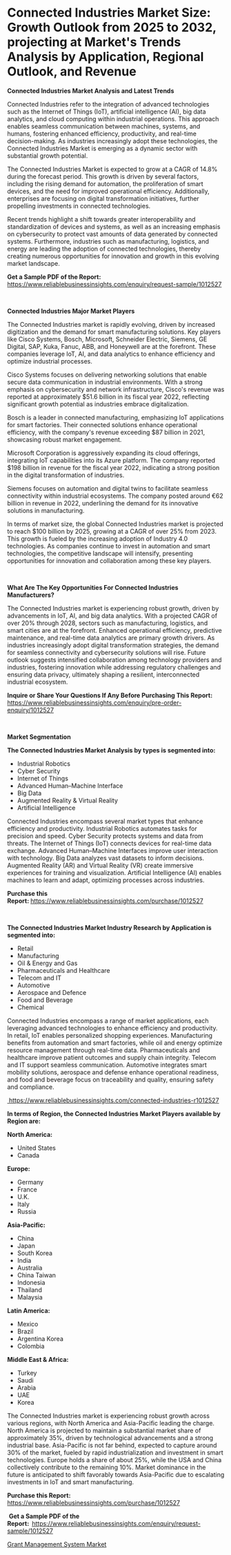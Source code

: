 <p><h1>Connected Industries Market Size: Growth Outlook from 2025 to 2032, projecting at Market's Trends Analysis by Application, Regional Outlook, and Revenue</h1></p><p><strong>Connected Industries Market Analysis and Latest Trends</strong></p>
<p><p>Connected Industries refer to the integration of advanced technologies such as the Internet of Things (IoT), artificial intelligence (AI), big data analytics, and cloud computing within industrial operations. This approach enables seamless communication between machines, systems, and humans, fostering enhanced efficiency, productivity, and real-time decision-making. As industries increasingly adopt these technologies, the Connected Industries Market is emerging as a dynamic sector with substantial growth potential.</p><p>The Connected Industries Market is expected to grow at a CAGR of 14.8% during the forecast period. This growth is driven by several factors, including the rising demand for automation, the proliferation of smart devices, and the need for improved operational efficiency. Additionally, enterprises are focusing on digital transformation initiatives, further propelling investments in connected technologies. </p><p>Recent trends highlight a shift towards greater interoperability and standardization of devices and systems, as well as an increasing emphasis on cybersecurity to protect vast amounts of data generated by connected systems. Furthermore, industries such as manufacturing, logistics, and energy are leading the adoption of connected technologies, thereby creating numerous opportunities for innovation and growth in this evolving market landscape.</p></p>
<p><strong>Get a Sample PDF of the Report:&nbsp;</strong> <a href="https://www.reliablebusinessinsights.com/enquiry/request-sample/1012527?utm_campaign=2794&utm_medium=2&utm_source=Github&utm_content=ia&utm_term=06032025&utm_id=connected-industries">https://www.reliablebusinessinsights.com/enquiry/request-sample/1012527</a></p>
<p>&nbsp;</p>
<p><strong>Connected Industries Major Market Players</strong></p>
<p><p>The Connected Industries market is rapidly evolving, driven by increased digitization and the demand for smart manufacturing solutions. Key players like Cisco Systems, Bosch, Microsoft, Schneider Electric, Siemens, GE Digital, SAP, Kuka, Fanuc, ABB, and Honeywell are at the forefront. These companies leverage IoT, AI, and data analytics to enhance efficiency and optimize industrial processes.</p><p>Cisco Systems focuses on delivering networking solutions that enable secure data communication in industrial environments. With a strong emphasis on cybersecurity and network infrastructure, Cisco's revenue was reported at approximately $51.6 billion in its fiscal year 2022, reflecting significant growth potential as industries embrace digitalization.</p><p>Bosch is a leader in connected manufacturing, emphasizing IoT applications for smart factories. Their connected solutions enhance operational efficiency, with the company's revenue exceeding $87 billion in 2021, showcasing robust market engagement.</p><p>Microsoft Corporation is aggressively expanding its cloud offerings, integrating IoT capabilities into its Azure platform. The company reported $198 billion in revenue for the fiscal year 2022, indicating a strong position in the digital transformation of industries.</p><p>Siemens focuses on automation and digital twins to facilitate seamless connectivity within industrial ecosystems. The company posted around €62 billion in revenue in 2022, underlining the demand for its innovative solutions in manufacturing.</p><p>In terms of market size, the global Connected Industries market is projected to reach $100 billion by 2025, growing at a CAGR of over 25% from 2023. This growth is fueled by the increasing adoption of Industry 4.0 technologies. As companies continue to invest in automation and smart technologies, the competitive landscape will intensify, presenting opportunities for innovation and collaboration among these key players.</p></p>
<p>&nbsp;</p>
<p><strong>What Are The Key Opportunities For Connected Industries Manufacturers?</strong></p>
<p><p>The Connected Industries market is experiencing robust growth, driven by advancements in IoT, AI, and big data analytics. With a projected CAGR of over 20% through 2028, sectors such as manufacturing, logistics, and smart cities are at the forefront. Enhanced operational efficiency, predictive maintenance, and real-time data analytics are primary growth drivers. As industries increasingly adopt digital transformation strategies, the demand for seamless connectivity and cybersecurity solutions will rise. Future outlook suggests intensified collaboration among technology providers and industries, fostering innovation while addressing regulatory challenges and ensuring data privacy, ultimately shaping a resilient, interconnected industrial ecosystem.</p></p>
<p><strong>Inquire or Share Your Questions If Any Before Purchasing This Report:</strong> <a href="https://www.reliablebusinessinsights.com/enquiry/pre-order-enquiry/1012527?utm_campaign=2794&utm_medium=2&utm_source=Github&utm_content=ia&utm_term=06032025&utm_id=connected-industries">https://www.reliablebusinessinsights.com/enquiry/pre-order-enquiry/1012527</a></p>
<p>&nbsp;</p>
<p><strong>Market Segmentation</strong></p>
<p><strong>The Connected Industries Market Analysis by types is segmented into:</strong></p>
<p><ul><li>Industrial Robotics</li><li>Cyber Security</li><li>Internet of Things</li><li>Advanced Human–Machine Interface</li><li>Big Data</li><li>Augmented Reality & Virtual Reality</li><li>Artificial Intelligence</li></ul></p>
<p><p>Connected Industries encompass several market types that enhance efficiency and productivity. Industrial Robotics automates tasks for precision and speed. Cyber Security protects systems and data from threats. The Internet of Things (IoT) connects devices for real-time data exchange. Advanced Human–Machine Interfaces improve user interaction with technology. Big Data analyzes vast datasets to inform decisions. Augmented Reality (AR) and Virtual Reality (VR) create immersive experiences for training and visualization. Artificial Intelligence (AI) enables machines to learn and adapt, optimizing processes across industries.</p></p>
<p><strong>Purchase this Report:&nbsp;</strong><a href="https://www.reliablebusinessinsights.com/purchase/1012527?utm_campaign=2794&utm_medium=2&utm_source=Github&utm_content=ia&utm_term=06032025&utm_id=connected-industries">https://www.reliablebusinessinsights.com/purchase/1012527</a></p>
<p>&nbsp;</p>
<p><strong>The Connected Industries Market Industry Research by Application is segmented into:</strong></p>
<p><ul><li>Retail</li><li>Manufacturing</li><li>Oil & Energy and Gas</li><li>Pharmaceuticals and Healthcare</li><li>Telecom and IT</li><li>Automotive</li><li>Aerospace and Defence</li><li>Food and Beverage</li><li>Chemical</li></ul></p>
<p><p>Connected Industries encompass a range of market applications, each leveraging advanced technologies to enhance efficiency and productivity. In retail, IoT enables personalized shopping experiences. Manufacturing benefits from automation and smart factories, while oil and energy optimize resource management through real-time data. Pharmaceuticals and healthcare improve patient outcomes and supply chain integrity. Telecom and IT support seamless communication. Automotive integrates smart mobility solutions, aerospace and defense enhance operational readiness, and food and beverage focus on traceability and quality, ensuring safety and compliance.</p></p>
<p><a href="https://www.reliablebusinessinsights.com/connected-industries-r1012527?utm_campaign=2794&utm_medium=2&utm_source=Github&utm_content=ia&utm_term=06032025&utm_id=connected-industries">&nbsp;https://www.reliablebusinessinsights.com/connected-industries-r1012527</a></p>
<p><strong>In terms of Region, the Connected Industries Market Players available by Region are:</strong></p>
<p>
    <p> <strong> North America: </strong>
        <ul>
            <li>United States</li>
            <li>Canada</li>
        </ul>
        </p> 
    <p> <strong> Europe: </strong>
        <ul>
            <li>Germany</li>
            <li>France</li>
            <li>U.K.</li>
            <li>Italy</li>
            <li>Russia</li>
        </ul>
        </p> 
    <p> <strong> Asia-Pacific: </strong>
        <ul>
            <li>China</li>
            <li>Japan</li>
            <li>South Korea</li>
            <li>India</li>
            <li>Australia</li>
            <li>China Taiwan</li>
            <li>Indonesia</li>
            <li>Thailand</li>
            <li>Malaysia</li>
        </ul>
        </p> 
    <p> <strong> Latin America: </strong>
        <ul>
            <li>Mexico</li>
            <li>Brazil</li>
            <li>Argentina Korea</li>
            <li>Colombia</li>
        </ul>
        </p> 
    <p> <strong> Middle East & Africa: </strong>
        <ul>
            <li>Turkey</li>
            <li>Saudi</li>
            <li>Arabia</li>
            <li>UAE</li>
            <li>Korea</li>
        </ul>
    </p>
    </p>
<p><p>The Connected Industries market is experiencing robust growth across various regions, with North America and Asia-Pacific leading the charge. North America is projected to maintain a substantial market share of approximately 35%, driven by technological advancements and a strong industrial base. Asia-Pacific is not far behind, expected to capture around 30% of the market, fueled by rapid industrialization and investment in smart technologies. Europe holds a share of about 25%, while the USA and China collectively contribute to the remaining 10%. Market dominance in the future is anticipated to shift favorably towards Asia-Pacific due to escalating investments in IoT and smart manufacturing.</p></p>
<p><strong>Purchase this Report: </strong><a href="https://www.reliablebusinessinsights.com/purchase/1012527?utm_campaign=2794&utm_medium=2&utm_source=Github&utm_content=ia&utm_term=06032025&utm_id=connected-industries">https://www.reliablebusinessinsights.com/purchase/1012527</a></p>
<p>&nbsp;<strong>Get a Sample PDF of the Report:&nbsp;&nbsp;</strong><a href="https://www.reliablebusinessinsights.com/enquiry/request-sample/1012527?utm_campaign=2794&utm_medium=2&utm_source=Github&utm_content=ia&utm_term=06032025&utm_id=connected-industries">https://www.reliablebusinessinsights.com/enquiry/request-sample/1012527</a></p>
<p><strong></strong></p>
<p><p><a href="https://github.com/abuugjetaj/Market-Research-Report-List-1/blob/main/grant-management-system-market.md?utm_campaign=2794&utm_medium=2&utm_source=Github&utm_content=ia&utm_term=06032025&utm_id=connected-industries">Grant Management System Market</a></p></p>